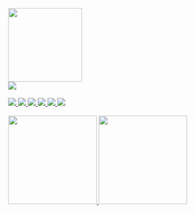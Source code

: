 <!--
### Hi there 👋

Heyho visitor,

thank you for checking my github profile. I am a developer since 2003. I hope you like my contributions to the community.


**naxmefy/naxmefy** is a ✨ _special_ ✨ repository because its `README.md` (this file) appears on your GitHub profile.

Here are some ideas to get you started:

- 🔭 I’m currently working on ...
- 🌱 I’m currently learning ...
- 👯 I’m looking to collaborate on ...
- 🤔 I’m looking for help with ...
- 💬 Ask me about ...
- 📫 How to reach me: ...
- 😄 Pronouns: ...
- ⚡ Fun fact: ...
-->

<div>
  <img src="https://media.giphy.com/media/fuVLJDSata0roTYJZ5/giphy.gif" height="150" />
</div>

<div>
  <!--<img src="https://badges.pufler.dev/visits/naxmefy/naxmefy?style=flat-square&color=6875f5&logo=github" />-->
  <a href="https://www.codewars.com/users/naxmefy">
    <img src="https://www.codewars.com/users/naxmefy/badges/micro" />
  </a>
</div>
<br />
<div>
  <a href="https://app.codesignal.com/profile/naxmefy">
    <img src="https://img.shields.io/badge/CodeSignal%20Level-49-blue" />
    <img src="https://img.shields.io/badge/CodeSignal%20Arcade%20Intro-60%2F60-blue" />
    <img src="https://img.shields.io/badge/CodeSignal%20Arcade%20The%20Core-49%2F162-blue" />
    <img src="https://img.shields.io/badge/CodeSignal%20Arcade%20Databases-84%2F84-blue" />
    <img src="https://img.shields.io/badge/CodeSignal%20Arcade%20Python-4%2F92-blue" />
    <img src="https://img.shields.io/badge/CodeSignal%20Arcade%20Graphs-0%2F66-blue" />
  </a>
</div>
<br />
<a href="https://github.com/naxmefy">
  <img height="180em" src="https://github-readme-stats-eight-theta.vercel.app/api?username=naxmefy&show_icons=true&theme=gruvbox&include_all_commits=true&count_private=true" />
  <img height="180em" src="https://github-readme-stats-eight-theta.vercel.app/api/top-langs/?username=naxmefy&layout=compact&exclude_lang=java+r&theme=gruvbox" /> 
</a>

